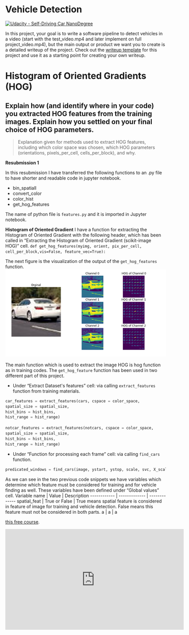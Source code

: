 # Vehicle Detection
[![Udacity - Self-Driving Car NanoDegree](https://s3.amazonaws.com/udacity-sdc/github/shield-carnd.svg)](http://www.udacity.com/drive)


In this project, your goal is to write a software pipeline to detect vehicles in a video (start with the test_video.mp4 and later implement on full project_video.mp4), but the main output or product we want you to create is a detailed writeup of the project.  Check out the [writeup template](https://github.com/udacity/CarND-Vehicle-Detection/blob/master/writeup_template.md) for this project and use it as a starting point for creating your own writeup.  

# Histogram of Oriented Gradients (HOG)


## Explain how (and identify where in your code) you extracted HOG features from the training images. Explain how you settled on your final choice of HOG parameters.

> Explanation given for methods used to extract HOG features, including which color space was chosen, which HOG parameters (orientations, pixels_per_cell, cells_per_block), and why.

**Resubmission 1**

In this resubmission I have transferred the following functions to an .py file to have shorter and readable code in jupyter notebook.

- bin_spatialI
- convert_color
- color_hist
- get_hog_features

The name of python file is `features.py` and it is imported in Jupyter notebook.

**Histogram of Oriented Gradient**
I have a function for extracting the Histogram of Oriented Gradient with the following header, which has been called in “Extracting the Histogram of Oriented Gradient (scikit-image HOG)” cell.
`def get_hog_features(myimg, orient, pix_per_cell, cell_per_block,vis=False, feature_vec=True):`

The next figure is the visualization of the output of the `get_hog_features` function.
![Vidualization of the get_hog_features function](https://github.com/ParisaMousavi/CarNDVehicleDetection/blob/master/pics/figure1.png)

The main function which is used to extract the image HOG is hog function as in training codes. The `get_hog_feature` function has been used in two different part of this project.

- Under “Extract Dataset's features” cell: via calling `extract_features` function from training materials. 

```python
car_features = extract_features(cars, cspace = color_space,
spatial_size = spatial_size,
hist_bins = hist_bins,
hist_range = hist_range)

notcar_features = extract_features(notcars, cspace = color_space,
spatial_size = spatial_size,
hist_bins = hist_bins,
hist_range = hist_range)
```

- Under “Function for processing each frame” cell: via calling  `find_cars` function.
```python
predicated_windows = find_cars(image, ystart, ystop, scale, svc, X_scaler, orient, pix_per_cell, cell_per_block, spatial_size, hist_bins)
```

As we can see in the two previous code snippets we have variables which determine which feature must be considered for training and for vehicle finding as well. These variables have been defined under “Global values” cell.
Variable name | Value | Description
------------ | ------------- | -------------
spatial_feat | True or False | True means spatial feature is considered in feature of image for training and vehicle detection. False means this feature must not be considered in both parts.
a | a | a



[this free course](https://www.udacity.com/course/writing-readmes--ud777).
<iframe width="560" height="315" src="https://www.youtube.com/embed/-AbUpO2lEOM" frameborder="0" allow="autoplay; encrypted-media" allowfullscreen></iframe>
<!--stackedit_data:
eyJoaXN0b3J5IjpbLTQ2ODMwOTI2NSw2MzQ0MjgzMjMsLTE2OT
I2Mjc1NzEsLTExODIyMjE3NTksLTEyMTcxMDYwNjAsLTgyNzAy
MTQwMCwxMjE4OTY5OTE4LC04MzM1Nzc1NjcsLTM5ODk3MjMzMV
19
-->